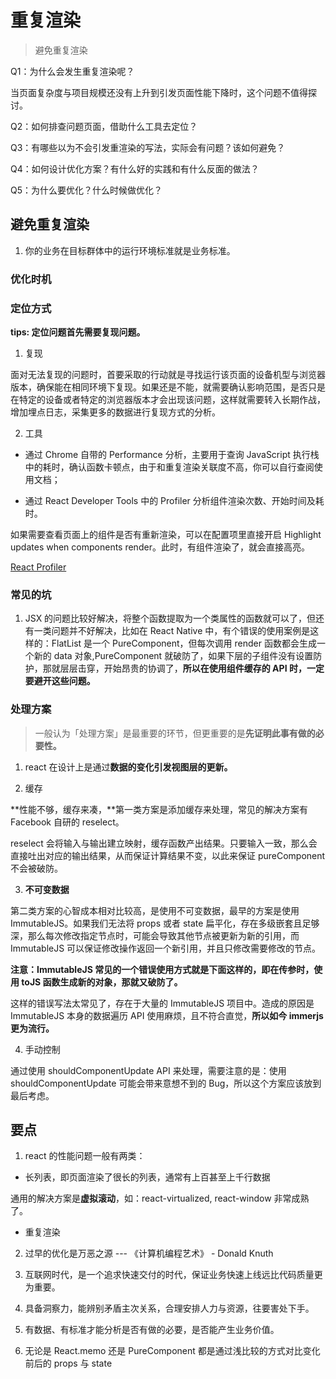# 重复渲染

> 避免重复渲染

Q1：为什么会发生重复渲染呢？

当页面复杂度与项目规模还没有上升到引发页面性能下降时，这个问题不值得探讨。

Q2：如何排查问题页面，借助什么工具去定位？

Q3：有哪些以为不会引发重渲染的写法，实际会有问题？该如何避免？

Q4：如何设计优化方案？有什么好的实践和有什么反面的做法？

Q5：为什么要优化？什么时候做优化？

## 避免重复渲染

1. 你的业务在目标群体中的运行环境标准就是业务标准。

### 优化时机

### 定位方式

**tips: 定位问题首先需要复现问题。**

1. 复现

面对无法复现的问题时，首要采取的行动就是寻找运行该页面的设备机型与浏览器版本，确保能在相同环境下复现。如果还是不能，就需要确认影响范围，是否只是在特定的设备或者特定的浏览器版本才会出现该问题，这样就需要转入长期作战，增加埋点日志，采集更多的数据进行复现方式的分析。

2. 工具

- 通过 Chrome 自带的 Performance 分析，主要用于查询 JavaScript 执行栈中的耗时，确认函数卡顿点，由于和重复渲染关联度不高，你可以自行查阅使用文档；

- 通过 React Developer Tools 中的 Profiler 分析组件渲染次数、开始时间及耗时。

如果需要查看页面上的组件是否有重新渲染，可以在配置项里直接开启 Highlight updates when components render。此时，有组件渲染了，就会直接高亮。

[React Profiler](https://zh-hans.reactjs.org/blog/2018/09/10/introducing-the-react-profiler.html)

### 常见的坑

1. JSX 的问题比较好解决，将整个函数提取为一个类属性的函数就可以了，但还有一类问题并不好解决，比如在 React Native 中，有个错误的使用案例是这样的：FlatList 是一个 PureComponent，但每次调用 render 函数都会生成一个新的 data 对象,PureComponent 就破防了，如果下层的子组件没有设置防护，那就层层击穿，开始昂贵的协调了，**所以在使用组件缓存的 API 时，一定要避开这些问题。**

### 处理方案

> 一般认为「处理方案」是最重要的环节，但更重要的是**先证明此事有做的必要性。**

1. react 在设计上是通过**数据的变化引发视图层的更新。**

2. 缓存

**性能不够，缓存来凑，**第一类方案是添加缓存来处理，常见的解决方案有 Facebook 自研的 reselect。

reselect 会将输入与输出建立映射，缓存函数产出结果。只要输入一致，那么会直接吐出对应的输出结果，从而保证计算结果不变，以此来保证 pureComponent 不会被破防。

3. **不可变数据**

第二类方案的心智成本相对比较高，是使用不可变数据，最早的方案是使用 ImmutableJS。如果我们无法将 props 或者 state 扁平化，存在多级嵌套且足够深，那么每次修改指定节点时，可能会导致其他节点被更新为新的引用，而 ImmutableJS 可以保证修改操作返回一个新引用，并且只修改需要修改的节点。

**注意：ImmutableJS 常见的一个错误使用方式就是下面这样的，即在传参时，使用 toJS 函数生成新的对象，那就又破防了。**

这样的错误写法太常见了，存在于大量的 ImmutableJS 项目中。造成的原因是 ImmutableJS 本身的数据遍历 API 使用麻烦，且不符合直觉，**所以如今 immerjs 更为流行。**

4. 手动控制

通过使用 shouldComponentUpdate API 来处理，需要注意的是：使用 shouldComponentUpdate 可能会带来意想不到的 Bug，所以这个方案应该放到最后考虑。

## 要点

1. react 的性能问题一般有两类：

- 长列表，即页面渲染了很长的列表，通常有上百甚至上千行数据

通用的解决方案是**虚拟滚动**，如：react-virtualized, react-window 非常成熟了。

- 重复渲染

2. 过早的优化是万恶之源 --- 《计算机编程艺术》 - Donald Knuth

3. 互联网时代，是一个追求快速交付的时代，保证业务快速上线远比代码质量更为重要。

4. 具备洞察力，能辨别矛盾主次关系，合理安排人力与资源，往要害处下手。

5. 有数据、有标准才能分析是否有做的必要，是否能产生业务价值。

6. 无论是 React.memo 还是 PureComponent 都是通过浅比较的方式对比变化前后的 props 与 state
